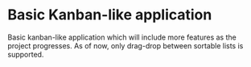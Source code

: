 # Basic Kanban-like application

Basic kanban-like application which will include more features as the project progresses. As of now, only drag-drop between sortable lists is supported.